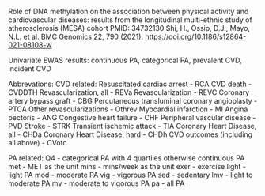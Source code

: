 Role of DNA methylation on the association between physical activity and cardiovascular diseases: results from the longitudinal multi-ethnic study of atherosclerosis (MESA) cohort
PMID: 34732130
Shi, H., Ossip, D.J., Mayo, N.L. et al.
BMC Genomics 22, 790 (2021).
https://doi.org/10.1186/s12864-021-08108-w

Univariate EWAS results: continuous PA, categorical PA, prevalent CVD, incident CVD

Abbrevations:
CVD related:
Resuscitated cardiac arrest	- RCA
CVD death	- CVDDTH
Revascularization, all	- REVa
Revascularization	- REVC
Coronary artery bypass graft	- CBG
Percutaneous transluminal coronary angioplasty	- PTCA
Other revascularizations	- Othrev
Myocardial infarction	- MI
Angina pectoris	- ANG
Congestive heart failure	- CHF
Peripheral vascular disease	- PVD
Stroke	- STRK
Transient ischemic attack	- TIA
Coronary Heart Disease, all - CHDa
Coronary Heart Disease, hard - CHDh
CVD outcomes (including all above) - CVotc

PA related:
Q4 - categorical PA with 4 quartiles
otherwise continuous PA
met - MET as the unit
mins - mins/week as the unit
exer - exercise
light - light PA
mod - moderate PA
vig - vigorous PA
sed - sedentary
lmv - light to moderate PA
mv - moderate to vigorous PA
pa - all PA




